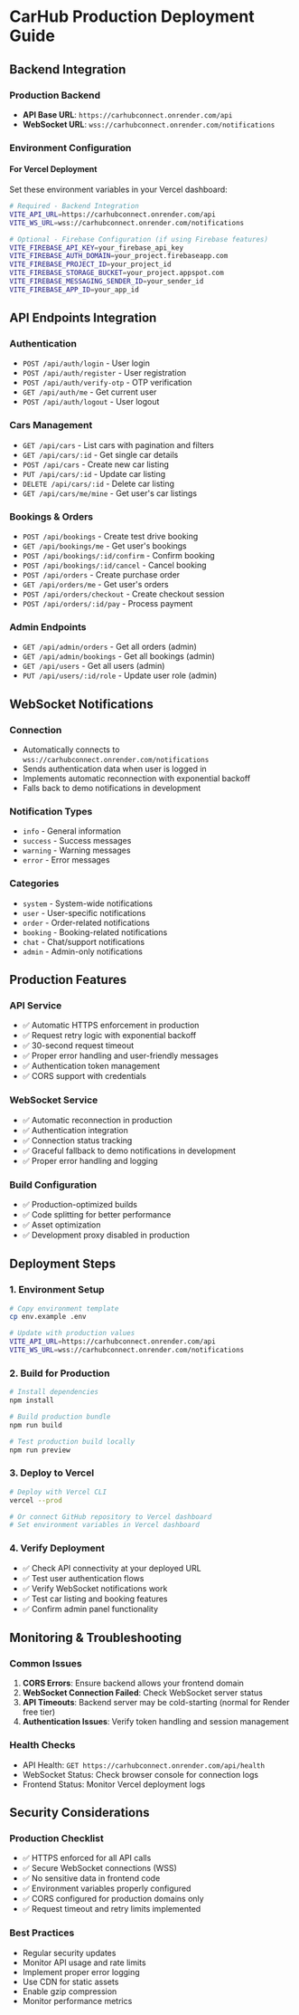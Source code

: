 # CarHub Production Deployment Guide

## Backend Integration

### Production Backend
- **API Base URL**: `https://carhubconnect.onrender.com/api`
- **WebSocket URL**: `wss://carhubconnect.onrender.com/notifications`

### Environment Configuration

#### For Vercel Deployment
Set these environment variables in your Vercel dashboard:

```bash
# Required - Backend Integration
VITE_API_URL=https://carhubconnect.onrender.com/api
VITE_WS_URL=wss://carhubconnect.onrender.com/notifications

# Optional - Firebase Configuration (if using Firebase features)
VITE_FIREBASE_API_KEY=your_firebase_api_key
VITE_FIREBASE_AUTH_DOMAIN=your_project.firebaseapp.com
VITE_FIREBASE_PROJECT_ID=your_project_id
VITE_FIREBASE_STORAGE_BUCKET=your_project.appspot.com
VITE_FIREBASE_MESSAGING_SENDER_ID=your_sender_id
VITE_FIREBASE_APP_ID=your_app_id
```

## API Endpoints Integration

### Authentication
- `POST /api/auth/login` - User login
- `POST /api/auth/register` - User registration
- `POST /api/auth/verify-otp` - OTP verification
- `GET /api/auth/me` - Get current user
- `POST /api/auth/logout` - User logout

### Cars Management
- `GET /api/cars` - List cars with pagination and filters
- `GET /api/cars/:id` - Get single car details
- `POST /api/cars` - Create new car listing
- `PUT /api/cars/:id` - Update car listing
- `DELETE /api/cars/:id` - Delete car listing
- `GET /api/cars/me/mine` - Get user's car listings

### Bookings & Orders
- `POST /api/bookings` - Create test drive booking
- `GET /api/bookings/me` - Get user's bookings
- `POST /api/bookings/:id/confirm` - Confirm booking
- `POST /api/bookings/:id/cancel` - Cancel booking
- `POST /api/orders` - Create purchase order
- `GET /api/orders/me` - Get user's orders
- `POST /api/orders/checkout` - Create checkout session
- `POST /api/orders/:id/pay` - Process payment

### Admin Endpoints
- `GET /api/admin/orders` - Get all orders (admin)
- `GET /api/admin/bookings` - Get all bookings (admin)
- `GET /api/users` - Get all users (admin)
- `PUT /api/users/:id/role` - Update user role (admin)

## WebSocket Notifications

### Connection
- Automatically connects to `wss://carhubconnect.onrender.com/notifications`
- Sends authentication data when user is logged in
- Implements automatic reconnection with exponential backoff
- Falls back to demo notifications in development

### Notification Types
- `info` - General information
- `success` - Success messages
- `warning` - Warning messages
- `error` - Error messages

### Categories
- `system` - System-wide notifications
- `user` - User-specific notifications
- `order` - Order-related notifications
- `booking` - Booking-related notifications
- `chat` - Chat/support notifications
- `admin` - Admin-only notifications

## Production Features

### API Service
- ✅ Automatic HTTPS enforcement in production
- ✅ Request retry logic with exponential backoff
- ✅ 30-second request timeout
- ✅ Proper error handling and user-friendly messages
- ✅ Authentication token management
- ✅ CORS support with credentials

### WebSocket Service
- ✅ Automatic reconnection in production
- ✅ Authentication integration
- ✅ Connection status tracking
- ✅ Graceful fallback to demo notifications in development
- ✅ Proper error handling and logging

### Build Configuration
- ✅ Production-optimized builds
- ✅ Code splitting for better performance
- ✅ Asset optimization
- ✅ Development proxy disabled in production

## Deployment Steps

### 1. Environment Setup
```bash
# Copy environment template
cp env.example .env

# Update with production values
VITE_API_URL=https://carhubconnect.onrender.com/api
VITE_WS_URL=wss://carhubconnect.onrender.com/notifications
```

### 2. Build for Production
```bash
# Install dependencies
npm install

# Build production bundle
npm run build

# Test production build locally
npm run preview
```

### 3. Deploy to Vercel
```bash
# Deploy with Vercel CLI
vercel --prod

# Or connect GitHub repository to Vercel dashboard
# Set environment variables in Vercel dashboard
```

### 4. Verify Deployment
- ✅ Check API connectivity at your deployed URL
- ✅ Test user authentication flows
- ✅ Verify WebSocket notifications work
- ✅ Test car listing and booking features
- ✅ Confirm admin panel functionality

## Monitoring & Troubleshooting

### Common Issues
1. **CORS Errors**: Ensure backend allows your frontend domain
2. **WebSocket Connection Failed**: Check WebSocket server status
3. **API Timeouts**: Backend server may be cold-starting (normal for Render free tier)
4. **Authentication Issues**: Verify token handling and session management

### Health Checks
- API Health: `GET https://carhubconnect.onrender.com/api/health`
- WebSocket Status: Check browser console for connection logs
- Frontend Status: Monitor Vercel deployment logs

## Security Considerations

### Production Checklist
- ✅ HTTPS enforced for all API calls
- ✅ Secure WebSocket connections (WSS)
- ✅ No sensitive data in frontend code
- ✅ Environment variables properly configured
- ✅ CORS configured for production domains only
- ✅ Request timeout and retry limits implemented

### Best Practices
- Regular security updates
- Monitor API usage and rate limits
- Implement proper error logging
- Use CDN for static assets
- Enable gzip compression
- Monitor performance metrics
